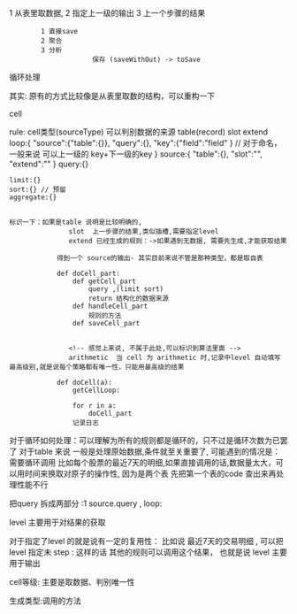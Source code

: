 1 从表里取数据, 
2 指定上一级的输出
3 上一个步骤的结果

            1 直接save
            2 聚合
            3 分析 
                         保存 (saveWithOut) -> toSave


循环处理




其实: 原有的方式比较像是从表里取数的结构，可以重构一下


cell 

rule:
    cell类型(sourceType) 可以判别数据的来源  table(record) slot  extend 
    loop:{
        "source":{"table":{}},
        "query":{},
        "key":{"field":"field" }     // 对于命名，一般来说 可以上一级的 key+下一级的key
    }
    source:{
        "table":{},
        "slot":"",
        "extend":""
    }
    query:{}

    limit:{}
    sort:{} // 预留
    aggregate:{}


    标识一下：如果是table 说明是比较明确的,
                   slot  上一步骤的结果,类似插槽,需要指定level  
                   extend 已经生成的规则：->如果遇到无数据, 需要先生成,才能获取结果

                得到一个 source的输出- 其实目前来说不管是那种类型，都是取自表    
                
                def doCell_part:
                    def getCell_part
                        query ,(limit sort)
                        return 结构化的数据来源
                    def handleCell_part    
                        规则的方法    
                    def saveCell_part


                   <!-- 感觉上来说, 不属于此处,可以标识到算法里面 -->
                   arithmetic  当 cell 为 arithmetic 时,记录中level 自动填写 最高级别,就是说每个策略都有唯一性，只能用最高级的结果

                def doCell(a):
                    getCellLoop:

                    for r in a:
                        doCell_part
                    记录日志    







对于循环如何处理：可以理解为所有的规则都是循环的，只不过是循环次数为已罢了
对于table 来说 一般是处理原始数据,条件就至关重要了, 可能遇到的情况是：需要循环调用
比如每个股票的最近7天的明细,如果直接调用的话,数据量太大，可以用时间来换取对原子的操作性, 因为是两个表 先把第一个表的code 查出来再处理性能不行

把query 拆成两部分 :1 source.query ,  loop:



level 主要用于对结果的获取


对于指定了level 的就是说有一定的复用性：
比如说 最近7天的交易明细 , 可以把 level 指定未 step : 这样的话 其他的规则可以调用这个结果， 也就是说 level 主要用于输出


cell等级: 主要是取数据、判别唯一性 

生成类型:调用的方法